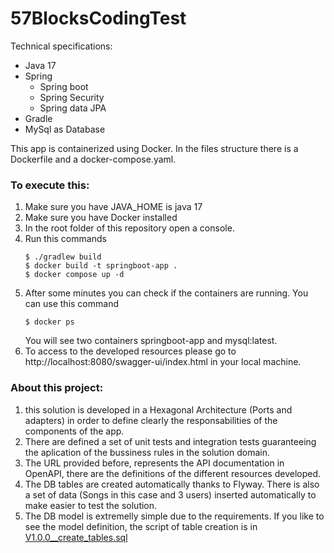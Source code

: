 # 57BlocksCodingTest

Technical specifications:
- Java 17
- Spring
  - Spring boot
  - Spring Security
  - Spring data JPA
- Gradle
- MySql as Database

This app is containerized using Docker. In the files structure there is a Dockerfile and a docker-compose.yaml.

### To execute this:
1. Make sure you have JAVA_HOME is java 17
2. Make sure you have Docker installed
3. In the root folder of this repository open a console.
4. Run this commands
   ```
   $ ./gradlew build
   $ docker build -t springboot-app .
   $ docker compose up -d
    ```
5. After some minutes you can check if the containers are running. You can use this command
   ```
   $ docker ps
    ```
   You will see two containers springboot-app and mysql:latest.
6. To access to the developed resources please go to http://localhost:8080/swagger-ui/index.html in your local machine.

### About this project:
1. this solution is developed in a Hexagonal Architecture (Ports and adapters) in order to define clearly the responsabilities of the components of the app.
2. There are defined a set of unit tests and integration tests guaranteeing the aplication of the bussiness rules in the solution domain.
3. The URL provided before, represents the API documentation in OpenAPI, there are the definitions of the different resources developed.
4. The DB tables are created automatically thanks to Flyway. There is also a set of data (Songs in this case and 3 users) inserted automatically to make easier to test the solution.
5. The DB model is extremelly simple due to the requirements. If you like to see the model definition, the script of table creation is in [V1.0.0__create_tables.sql](https://github.com/mateoortizcano/57blocks-coding-test/blob/main/src/main/resources/db/migration/DDL/V1.0.0__create_tables.sql)
